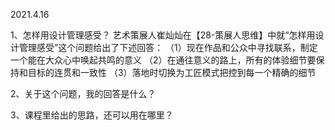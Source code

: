 2021.4.16 

1、怎样用设计管理感受？
艺术策展人崔灿灿在【28-策展人思维】中就“怎样用设计管理感受”这个问题给出了下述回答：
（1）现在作品和公众中寻找联系，制定一个能在大众心中唤起共鸣的意义
（2）在通往意义的路上，所有的体验细节要保持和目标的连贯和一致性
（3）落地时切换为工匠模式把控到每一个精确的细节

2、关于这个问题，我的回答是什么？

3、课程里给出的思路，还可以用在哪里？
